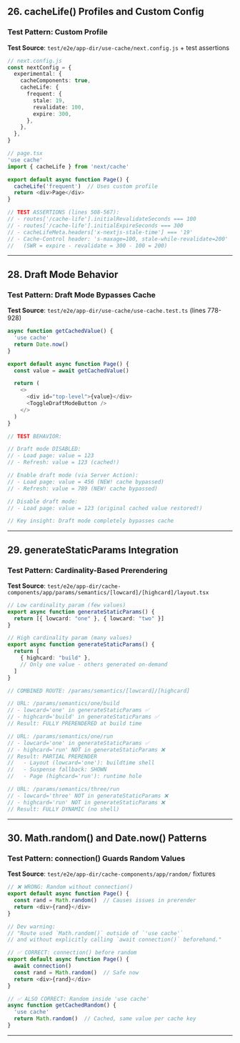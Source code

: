 ## <a id="cache-life"></a>26. cacheLife() Profiles and Custom Config

### Test Pattern: Custom Profile

**Test Source**: `test/e2e/app-dir/use-cache/next.config.js` + test assertions

```typescript
// next.config.js
const nextConfig = {
  experimental: {
    cacheComponents: true,
    cacheLife: {
      frequent: {
        stale: 19,
        revalidate: 100,
        expire: 300,
      },
    },
  },
}

// page.tsx
'use cache'
import { cacheLife } from 'next/cache'

export default async function Page() {
  cacheLife('frequent')  // Uses custom profile
  return <div>Page</div>
}

// TEST ASSERTIONS (lines 508-567):
// - routes['/cache-life'].initialRevalidateSeconds === 100
// - routes['/cache-life'].initialExpireSeconds === 300
// - cacheLifeMeta.headers['x-nextjs-stale-time'] === '19'
// - Cache-Control header: 's-maxage=100, stale-while-revalidate=200'
//   (SWR = expire - revalidate = 300 - 100 = 200)
```

---

## <a id="draft-mode"></a>28. Draft Mode Behavior

### Test Pattern: Draft Mode Bypasses Cache

**Test Source**: `test/e2e/app-dir/use-cache/use-cache.test.ts` (lines 778-928)

```typescript
async function getCachedValue() {
  'use cache'
  return Date.now()
}

export default async function Page() {
  const value = await getCachedValue()

  return (
    <>
      <div id="top-level">{value}</div>
      <ToggleDraftModeButton />
    </>
  )
}

// TEST BEHAVIOR:

// Draft mode DISABLED:
// - Load page: value = 123
// - Refresh: value = 123 (cached!)

// Enable draft mode (via Server Action):
// - Load page: value = 456 (NEW! cache bypassed)
// - Refresh: value = 789 (NEW! cache bypassed)

// Disable draft mode:
// - Load page: value = 123 (original cached value restored!)

// Key insight: Draft mode completely bypasses cache
```

---

## <a id="generate-static-params"></a>29. generateStaticParams Integration

### Test Pattern: Cardinality-Based Prerendering

**Test Source**: `test/e2e/app-dir/cache-components/app/params/semantics/[lowcard]/[highcard]/layout.tsx`

```typescript
// Low cardinality param (few values)
export async function generateStaticParams() {
  return [{ lowcard: "one" }, { lowcard: "two" }]
}

// High cardinality param (many values)
export async function generateStaticParams() {
  return [
    { highcard: "build" },
    // Only one value - others generated on-demand
  ]
}

// COMBINED ROUTE: /params/semantics/[lowcard]/[highcard]

// URL: /params/semantics/one/build
// - lowcard='one' in generateStaticParams ✅
// - highcard='build' in generateStaticParams ✅
// Result: FULLY PRERENDERED at build time

// URL: /params/semantics/one/run
// - lowcard='one' in generateStaticParams ✅
// - highcard='run' NOT in generateStaticParams ❌
// Result: PARTIAL PRERENDER
//   - Layout (lowcard='one'): buildtime shell
//   - Suspense fallback: SHOWN
//   - Page (highcard='run'): runtime hole

// URL: /params/semantics/three/run
// - lowcard='three' NOT in generateStaticParams ❌
// - highcard='run' NOT in generateStaticParams ❌
// Result: FULLY DYNAMIC (no shell)
```

---

## <a id="random-patterns"></a>30. Math.random() and Date.now() Patterns

### Test Pattern: connection() Guards Random Values

**Test Source**: `test/e2e/app-dir/cache-components/app/random/` fixtures

```typescript
// ❌ WRONG: Random without connection()
export default async function Page() {
  const rand = Math.random()  // Causes issues in prerender
  return <div>{rand}</div>
}

// Dev warning:
// "Route used `Math.random()` outside of `'use cache'`
// and without explicitly calling `await connection()` beforehand."

// ✅ CORRECT: connection() before random
export default async function Page() {
  await connection()
  const rand = Math.random()  // Safe now
  return <div>{rand}</div>
}

// ✅ ALSO CORRECT: Random inside 'use cache'
async function getCachedRandom() {
  'use cache'
  return Math.random()  // Cached, same value per cache key
}
```

---
